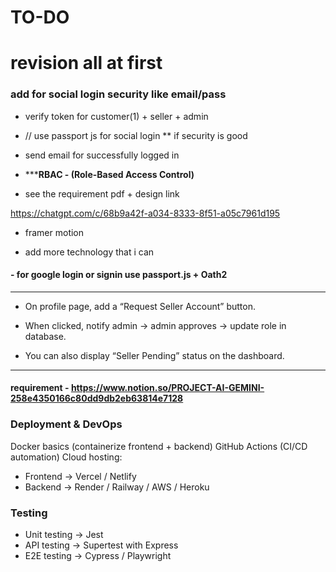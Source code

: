 # TO-DO

# revision all at first

### add for social login security like email/pass

- verify token for customer(1) + seller + admin
 
- // use passport js for social login ** if security is good




- send email for successfully logged in 


- *********************RBAC - (Role-Based Access Control)******************

- see the requirement pdf + design link

https://chatgpt.com/c/68b9a42f-a034-8333-8f51-a05c7961d195

- framer motion

- add more technology that i can


#### - for google login or signin use passport.js + Oath2

----------------------------------------

- On profile page, add a “Request Seller Account” button.

- When clicked, notify admin → admin approves → update role in database.

- You can also display “Seller Pending” status on the dashboard.
 

------------------------------------------


#### requirement - https://www.notion.so/PROJECT-AI-GEMINI-258e4350166c80dd9db2eb63814e7128


### Deployment & DevOps
Docker basics (containerize frontend + backend)
GitHub Actions (CI/CD automation)
Cloud hosting:
- Frontend → Vercel / Netlify
- Backend → Render / Railway / AWS / Heroku


### Testing
- Unit testing → Jest
- API testing → Supertest with Express
- E2E testing → Cypress / Playwright